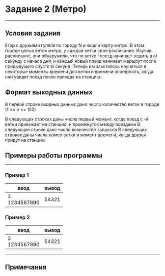 # Задание 2 (Метро)

---

## Условия задания

Егор с друзьями гуляли по городу N и нашли карту метро. В этом городе целых веток метро, у каждой ветки свое расписание.
Изучив расписание, они обнаружили, что по ветке *i* поезд начинает ходить в a*i* секунду с начала дня, и каждый новый
поезд
начинает маршрут после предыдущего спустя b*i* секунд. Теперь им захотелось научиться в некоторые моменты времени для
ветки и
времени определять, когда они увидят поезд после прихода на станцию.

## Формат выходных данных

В первой строке входных данных дано число количество веток в городе (1 <= n <= 100)

В следующих  строках даны числа  первый момент, когда поезд с -й ветки приезжает на станцию, и промежуток между поездами
В следующей строке дано число  количество запросов
В следующих  строках даны числа  номер ветки и момент времени, когда друзья придут на станцию
## Примеры работы программы

---

### Пример 1

| ввод               | вывод |
|--------------------|-------|
| 3 </br> 1234567890 | 54321 |

### Пример 2

| ввод               | вывод |
|--------------------|-------|
| 3 </br> 1234567890 | 54321 |

---

## Примечания